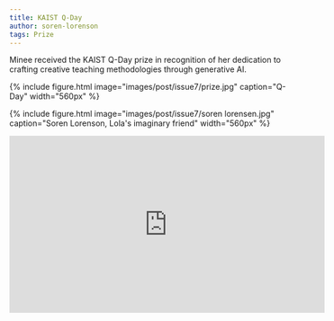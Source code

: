 ```yaml
---
title: KAIST Q-Day
author: soren-lorenson
tags: Prize
---
```


Minee received the KAIST Q-Day prize in recognition of her dedication to crafting creative teaching methodologies through generative AI.

{% include figure.html image="images/post/issue7/prize.jpg" caption="Q-Day" width="560px" %}

{% include figure.html image="images/post/issue7/soren lorensen.jpg" caption="Soren Lorenson, Lola's imaginary friend" width="560px" %}

<iframe width="560" height="315" src="https://www.youtube.com/embed/1iFBKTmApck?si=6Qn0mkcsHJrL0eUy" title="YouTube video player" frameborder="0" allow="accelerometer; autoplay; clipboard-write; encrypted-media; gyroscope; picture-in-picture; web-share" allowfullscreen></iframe>
